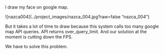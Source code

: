 I draw my face on google map.

![nazca004](../project_images/nazca_004.jpg?raw=false “nazca_004”)

But it takes a lot of time to draw because this system calls too many google map API queries. API returns over_query_limit. And our solution at the moment is cutting down the FPS.
 
We have to solve this problem.